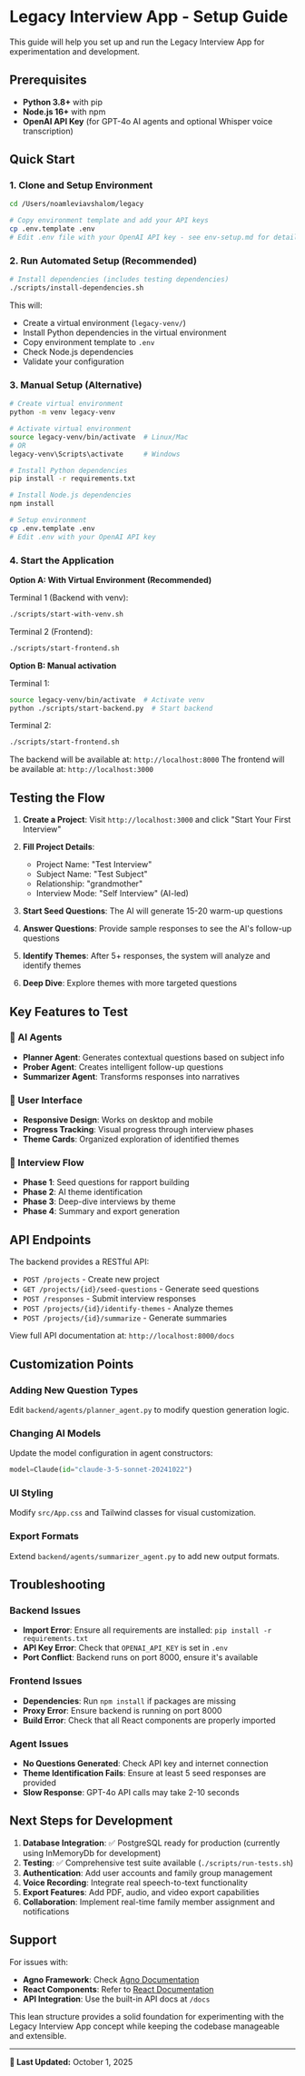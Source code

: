 # Legacy Interview App - Setup Guide

This guide will help you set up and run the Legacy Interview App for experimentation and development.

## Prerequisites

- **Python 3.8+** with pip
- **Node.js 16+** with npm
- **OpenAI API Key** (for GPT-4o AI agents and optional Whisper voice transcription)

## Quick Start

### 1. Clone and Setup Environment

```bash
cd /Users/noamleviavshalom/legacy

# Copy environment template and add your API keys
cp .env.template .env
# Edit .env file with your OpenAI API key - see env-setup.md for details
```

### 2. Run Automated Setup (Recommended)

```bash
# Install dependencies (includes testing dependencies)
./scripts/install-dependencies.sh
```

This will:
- Create a virtual environment (`legacy-venv/`)
- Install Python dependencies in the virtual environment
- Copy environment template to `.env`
- Check Node.js dependencies
- Validate your configuration

### 3. Manual Setup (Alternative)

```bash
# Create virtual environment
python -m venv legacy-venv

# Activate virtual environment
source legacy-venv/bin/activate  # Linux/Mac
# OR
legacy-venv\Scripts\activate     # Windows

# Install Python dependencies
pip install -r requirements.txt

# Install Node.js dependencies
npm install

# Setup environment
cp .env.template .env
# Edit .env with your OpenAI API key
```

### 4. Start the Application

**Option A: With Virtual Environment (Recommended)**

Terminal 1 (Backend with venv):
```bash
./scripts/start-with-venv.sh
```

Terminal 2 (Frontend):
```bash
./scripts/start-frontend.sh
```

**Option B: Manual activation**

Terminal 1:
```bash
source legacy-venv/bin/activate  # Activate venv
python ./scripts/start-backend.py  # Start backend
```

Terminal 2:
```bash
./scripts/start-frontend.sh
```

The backend will be available at: `http://localhost:8000`
The frontend will be available at: `http://localhost:3000`

## Testing the Flow

1. **Create a Project**: Visit `http://localhost:3000` and click "Start Your First Interview"

2. **Fill Project Details**:
   - Project Name: "Test Interview"
   - Subject Name: "Test Subject"
   - Relationship: "grandmother"
   - Interview Mode: "Self Interview" (AI-led)

3. **Start Seed Questions**: The AI will generate 15-20 warm-up questions

4. **Answer Questions**: Provide sample responses to see the AI's follow-up questions

5. **Identify Themes**: After 5+ responses, the system will analyze and identify themes

6. **Deep Dive**: Explore themes with more targeted questions

## Key Features to Test

### 🤖 AI Agents
- **Planner Agent**: Generates contextual questions based on subject info
- **Prober Agent**: Creates intelligent follow-up questions
- **Summarizer Agent**: Transforms responses into narratives

### 📱 User Interface
- **Responsive Design**: Works on desktop and mobile
- **Progress Tracking**: Visual progress through interview phases
- **Theme Cards**: Organized exploration of identified themes

### 🔄 Interview Flow
- **Phase 1**: Seed questions for rapport building
- **Phase 2**: AI theme identification
- **Phase 3**: Deep-dive interviews by theme
- **Phase 4**: Summary and export generation

## API Endpoints

The backend provides a RESTful API:

- `POST /projects` - Create new project
- `GET /projects/{id}/seed-questions` - Generate seed questions
- `POST /responses` - Submit interview responses
- `POST /projects/{id}/identify-themes` - Analyze themes
- `POST /projects/{id}/summarize` - Generate summaries

View full API documentation at: `http://localhost:8000/docs`

## Customization Points

### Adding New Question Types
Edit `backend/agents/planner_agent.py` to modify question generation logic.

### Changing AI Models
Update the model configuration in agent constructors:
```python
model=Claude(id="claude-3-5-sonnet-20241022")
```

### UI Styling
Modify `src/App.css` and Tailwind classes for visual customization.

### Export Formats
Extend `backend/agents/summarizer_agent.py` to add new output formats.

## Troubleshooting

### Backend Issues
- **Import Error**: Ensure all requirements are installed: `pip install -r requirements.txt`
- **API Key Error**: Check that `OPENAI_API_KEY` is set in `.env`
- **Port Conflict**: Backend runs on port 8000, ensure it's available

### Frontend Issues
- **Dependencies**: Run `npm install` if packages are missing
- **Proxy Error**: Ensure backend is running on port 8000
- **Build Error**: Check that all React components are properly imported

### Agent Issues
- **No Questions Generated**: Check API key and internet connection
- **Theme Identification Fails**: Ensure at least 5 seed responses are provided
- **Slow Response**: GPT-4o API calls may take 2-10 seconds

## Next Steps for Development

1. **Database Integration**: ✅ PostgreSQL ready for production (currently using InMemoryDb for development)
2. **Testing**: ✅ Comprehensive test suite available (`./scripts/run-tests.sh`)
3. **Authentication**: Add user accounts and family group management  
4. **Voice Recording**: Integrate real speech-to-text functionality
5. **Export Features**: Add PDF, audio, and video export capabilities
6. **Collaboration**: Implement real-time family member assignment and notifications

## Support

For issues with:
- **Agno Framework**: Check [Agno Documentation](https://docs.agno.com)
- **React Components**: Refer to [React Documentation](https://react.dev)
- **API Integration**: Use the built-in API docs at `/docs`

This lean structure provides a solid foundation for experimenting with the Legacy Interview App concept while keeping the codebase manageable and extensible.

---
**📅 Last Updated:** October 1, 2025
